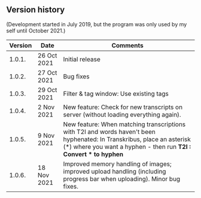 ## Version history

(Development started in July 2019, but the program was only used by my self until October 2021.)

Version | Date | Comments
--------|--------|--------
1.0.1. | 26 Oct 2021 | Initial release
1.0.2. | 27 Oct 2021 | Bug fixes
1.0.3. | 29 Oct 2021 | Filter & tag window: Use existing tags
1.0.4. | 2 Nov 2021 | New feature: Check for new transcripts on server (without loading everything again).
1.0.5. | 9 Nov 2021 | New feature: When matching transcriptions with T2I and words haven't been hyphenated: In Transkribus, place an asterisk (\*) where you want a hyphen - then run **T2I : Convert * to hyphen**
1.0.6. | 18 Nov 2021 | Improved memory handling of images; improved upload handling (including progress bar when uploading). Minor bug fixes.
